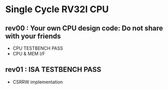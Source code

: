 # Single Cycle RV32I CPU

## rev00 : Your own CPU design code: Do not share with your friends
- CPU TESTBENCH PASS
- CPU & MEM I/F

## rev01 : ISA TESTBENCH PASS 
- CSRRW implementation
